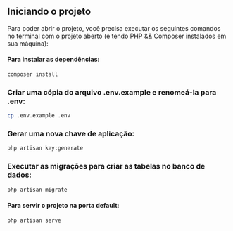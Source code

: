## Iniciando o projeto

Para poder abrir o projeto, você precisa executar os seguintes comandos no terminal com o projeto aberto (e tendo PHP && Composer instalados em sua máquina):

#### Para instalar as dependências:
```bash
composer install
```

### Criar uma cópia do arquivo .env.example e renomeá-la para .env:
```bash
cp .env.example .env
```

### Gerar uma nova chave de aplicação:
```bash
php artisan key:generate
```

### Executar as migrações para criar as tabelas no banco de dados:
```bash
php artisan migrate
```

#### Para servir o projeto na porta default:
```bash
php artisan serve
```

